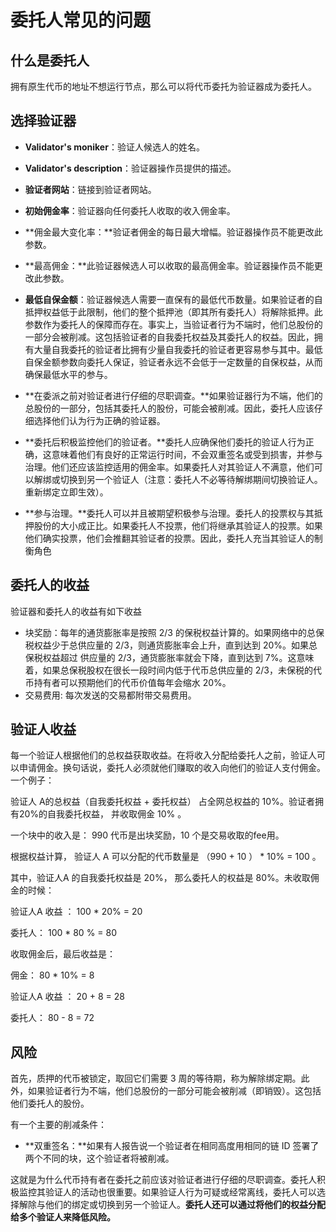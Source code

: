 # 委托人常见的问题

## 什么是委托人

拥有原生代币的地址不想运行节点，那么可以将代币委托为验证器成为委托人。



## 选择验证器

- **Validator's moniker**：验证人候选人的姓名。
- **Validator's description**：验证器操作员提供的描述。
- **验证者网站**：链接到验证者网站。
- **初始佣金率**：验证器向任何委托人收取的收入佣金率。
- **佣金最大变化率：**验证者佣金的每日最大增幅。验证器操作员不能更改此参数。
- **最高佣金：**此验证器候选人可以收取的最高佣金率。验证器操作员不能更改此参数。
- **最低自保金额**：验证器候选人需要一直保有的最低代币数量。如果验证者的自抵押权益低于此限制，他们的整个抵押池（即其所有委托人）将解除抵押。此参数作为委托人的保障而存在。事实上，当验证者行为不端时，他们总股份的一部分会被削减。这包括验证者的自我委托权益及其委托人的权益。因此，拥有大量自我委托的验证者比拥有少量自我委托的验证者更容易参与其中。最低自保金额参数向委托人保证，验证者永远不会低于一定数量的自保权益，从而确保最低水平的参与。



- **在委派之前对验证者进行仔细的尽职调查。**如果验证器行为不端，他们的总股份的一部分，包括其委托人的股份，可能会被削减。因此，委托人应该仔细选择他们认为行为正确的验证器。
- **委托后积极监控他们的验证者。**委托人应确保他们委托的验证人行为正确，这意味着他们有良好的正常运行时间，不会双重签名或受到损害，并参与治理。他们还应该监控适用的佣金率。如果委托人对其验证人不满意，他们可以解绑或切换到另一个验证人（注意：委托人不必等待解绑期间切换验证人。重新绑定立即生效）。
- **参与治理。**委托人可以并且被期望积极参与治理。委托人的投票权与其抵押股份的大小成正比。如果委托人不投票，他们将继承其验证人的投票。如果他们确实投票，他们会推翻其验证者的投票。因此，委托人充当其验证人的制衡角色

## 委托人的收益

验证器和委托人的收益有如下收益

- 块奖励：每年的通货膨胀率是按照 2/3 的保税权益计算的。如果网络中的总保税权益少于总供应量的 2/3，则通货膨胀率会上升，直到达到 20%。如果总保税权益超过 供应量的 2/3，通货膨胀率就会下降，直到达到 7%。这意味着，如果总保税股权在很长一段时间内低于代币总供应量的 2/3，未保税的代币持有者可以预期他们的代币价值每年会缩水 20%。
- 交易费用: 每次发送的交易都附带交易费用。



## 验证人收益

每一个验证人根据他们的总权益获取收益。在将收入分配给委托人之前，验证人可以申请佣金。换句话说，委托人必须就他们赚取的收入向他们的验证人支付佣金。一个例子：

验证人 A的总权益（自我委托权益 + 委托权益） 占全网总权益的 10%。验证者拥有20%的自我委托权益， 并收取佣金 10% 。

一个块中的收入是： 990 代币是出块奖励，10 个是交易收取的fee用。



根据权益计算， 验证人 A 可以分配的代币数量是  （990 + 10 ） * 10% = 100 。

其中，验证人A 的自我委托权益是 20%， 那么委托人的权益是 80%。未收取佣金的时候：

验证人A 收益 ： 100 *  20% = 20 

委托人： 100 * 80 % = 80 

收取佣金后，最后收益是：

佣金： 80 * 10% = 8

验证人A 收益 ： 20 + 8 = 28

 委托人： 80 - 8 = 72  

## 风险

首先，质押的代币被锁定，取回它们需要 3 周的等待期，称为解除绑定期。此外，如果验证者行为不端，他们总股份的一部分可能会被削减（即销毁）。这包括他们委托人的股份。

有一个主要的削减条件：

- **双重签名：**如果有人报告说一个验证者在相同高度用相同的链 ID 签署了两个不同的块，这个验证者将被削减。

这就是为什么代币持有者在委托之前应该对验证者进行仔细的尽职调查。委托人积极监控其验证人的活动也很重要。如果验证人行为可疑或经常离线，委托人可以选择解除与他们的绑定或切换到另一个验证人。**委托人还可以通过将他们的权益分配给多个验证人来降低风险。**